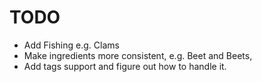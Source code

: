 # TODO
- Add Fishing e.g. Clams
- Make ingredients more consistent, e.g. Beet and Beets,
- Add tags support and figure out how to handle it.